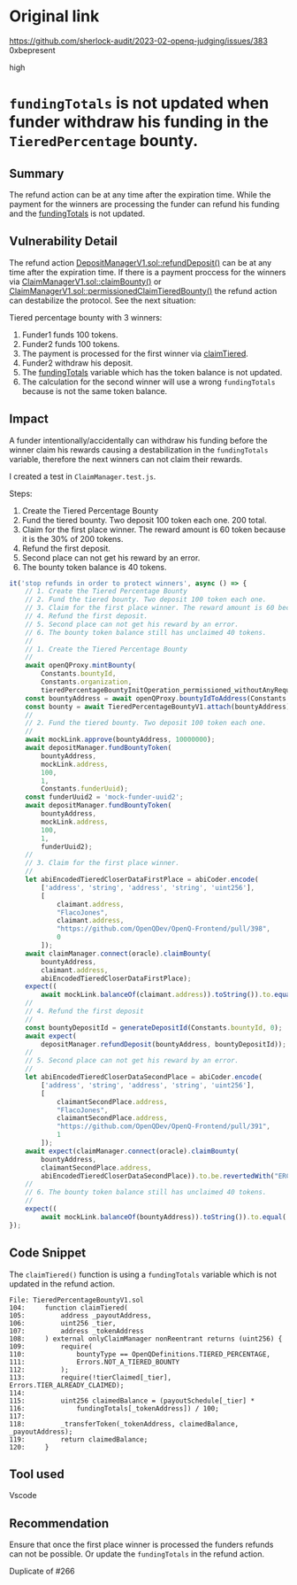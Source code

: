 # Original link
https://github.com/sherlock-audit/2023-02-openq-judging/issues/383
0xbepresent

high

# ```fundingTotals``` is not updated when funder withdraw his funding in the ```TieredPercentage``` bounty.

## Summary

The refund action can be at any time after the expiration time. While the payment for the winners are processing the funder can refund his funding and the [fundingTotals](https://github.com/sherlock-audit/2023-02-openq/blob/main/contracts/Bounty/Implementations/TieredPercentageBountyV1.sol#L116) is not updated.

## Vulnerability Detail

The refund action [DepositManagerV1.sol::refundDeposit()](https://github.com/sherlock-audit/2023-02-openq/blob/main/contracts/DepositManager/Implementations/DepositManagerV1.sol#L152) can be at any time after the expiration time. If there is a payment proccess for the winners via [ClaimManagerV1.sol::claimBounty()](https://github.com/sherlock-audit/2023-02-openq/blob/main/contracts/ClaimManager/Implementations/ClaimManagerV1.sol#L31) or [ClaimManagerV1.sol::permissionedClaimTieredBounty()](https://github.com/sherlock-audit/2023-02-openq/blob/main/contracts/ClaimManager/Implementations/ClaimManagerV1.sol#L75) the refund action can destabilize the protocol. See the next situation:

Tiered percentage bounty with 3 winners:
1. Funder1 funds 100 tokens.
2. Funder2 funds 100 tokens.
3. The payment is processed for the first winner via [claimTiered](https://github.com/sherlock-audit/2023-02-openq/blob/main/contracts/Bounty/Implementations/TieredPercentageBountyV1.sol#L104).
4. Funder2 withdraw his deposit.
5. The [fundingTotals](https://github.com/sherlock-audit/2023-02-openq/blob/main/contracts/Bounty/Implementations/TieredPercentageBountyV1.sol#L116) variable which has the token balance is not updated.
4. The calculation for the second winner will use a wrong ```fundingTotals``` because is not the same token balance. 

## Impact

A funder intentionally/accidentally can withdraw his funding before the winner claim his rewards causing a destabilization in the ```fundingTotals``` variable, therefore the next winners can not claim their rewards.

I created a test in ```ClaimManager.test.js```.

Steps:

1. Create the Tiered Percentage Bounty
2. Fund the tiered bounty. Two deposit 100 token each one. 200 total.
3. Claim for the first place winner. The reward amount is 60 token because it is the 30% of 200 tokens.
4. Refund the first deposit.
5. Second place can not get his reward by an error.
6. The bounty token balance is 40 tokens.

```javascript
it('stop refunds in order to protect winners', async () => {
    // 1. Create the Tiered Percentage Bounty
    // 2. Fund the tiered bounty. Two deposit 100 token each one.
    // 3. Claim for the first place winner. The reward amount is 60 because it is the 30% of 200 tokens.
    // 4. Refund the first deposit.
    // 5. Second place can not get his reward by an error.
    // 6. The bounty token balance still has unclaimed 40 tokens.
    //
    // 1. Create the Tiered Percentage Bounty
    //
    await openQProxy.mintBounty(
        Constants.bountyId,
        Constants.organization,
        tieredPercentageBountyInitOperation_permissioned_withoutAnyRequiredValue);
    const bountyAddress = await openQProxy.bountyIdToAddress(Constants.bountyId);
    const bounty = await TieredPercentageBountyV1.attach(bountyAddress);
    //
    // 2. Fund the tiered bounty. Two deposit 100 token each one.
    //
    await mockLink.approve(bountyAddress, 10000000);
    await depositManager.fundBountyToken(
        bountyAddress,
        mockLink.address,
        100,
        1,
        Constants.funderUuid);
    const funderUuid2 = 'mock-funder-uuid2';
    await depositManager.fundBountyToken(
        bountyAddress,
        mockLink.address,
        100,
        1,
        funderUuid2);
    //
    // 3. Claim for the first place winner.
    //
    let abiEncodedTieredCloserDataFirstPlace = abiCoder.encode(
        ['address', 'string', 'address', 'string', 'uint256'],
        [
            claimant.address,
            "FlacoJones",
            claimant.address,
            "https://github.com/OpenQDev/OpenQ-Frontend/pull/398",
            0
        ]);
    await claimManager.connect(oracle).claimBounty(
        bountyAddress,
        claimant.address,
        abiEncodedTieredCloserDataFirstPlace);
    expect((
        await mockLink.balanceOf(claimant.address)).toString()).to.equal('60');//30% of 200.
    //
    // 4. Refund the first deposit
    //
    const bountyDepositId = generateDepositId(Constants.bountyId, 0);
    await expect(
        depositManager.refundDeposit(bountyAddress, bountyDepositId));
    //
    // 5. Second place can not get his reward by an error.
    //
    let abiEncodedTieredCloserDataSecondPlace = abiCoder.encode(
        ['address', 'string', 'address', 'string', 'uint256'],
        [
            claimantSecondPlace.address,
            "FlacoJones",
            claimantSecondPlace.address,
            "https://github.com/OpenQDev/OpenQ-Frontend/pull/391",
            1
        ]);
    await expect(claimManager.connect(oracle).claimBounty(
        bountyAddress,
        claimantSecondPlace.address,
        abiEncodedTieredCloserDataSecondPlace)).to.be.revertedWith("ERC20: transfer amount exceeds balance");
    //
    // 6. The bounty token balance still has unclaimed 40 tokens.
    //
    expect((
        await mockLink.balanceOf(bountyAddress)).toString()).to.equal('40');
});
```

## Code Snippet

The ```claimTiered()``` function is using a ```fundingTotals``` variable which is not updated in the refund action.

```solidity
File: TieredPercentageBountyV1.sol
104:     function claimTiered(
105:         address _payoutAddress,
106:         uint256 _tier,
107:         address _tokenAddress
108:     ) external onlyClaimManager nonReentrant returns (uint256) {
109:         require(
110:             bountyType == OpenQDefinitions.TIERED_PERCENTAGE,
111:             Errors.NOT_A_TIERED_BOUNTY
112:         );
113:         require(!tierClaimed[_tier], Errors.TIER_ALREADY_CLAIMED);
114: 
115:         uint256 claimedBalance = (payoutSchedule[_tier] *
116:             fundingTotals[_tokenAddress]) / 100;
117: 
118:         _transferToken(_tokenAddress, claimedBalance, _payoutAddress);
119:         return claimedBalance;
120:     }
```


## Tool used

Vscode

## Recommendation

Ensure that once the first place winner is processed the funders refunds can not be possible. Or update the ```fundingTotals``` in the refund action.

Duplicate of #266 